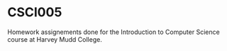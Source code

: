 # CSCI005
Homework assignements done for the Introduction to Computer Science course at Harvey Mudd College.


